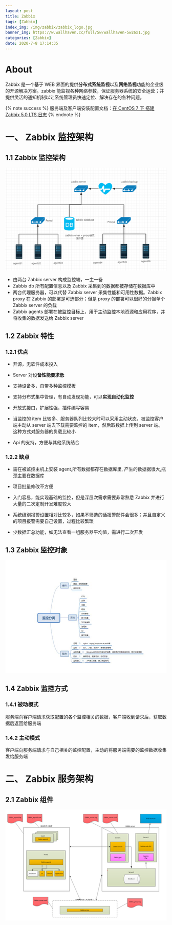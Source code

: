 ```yaml
---
layout: post
title: Zabbix 
tags: [Zabbix]
index_img: /img/zabbix/zabbix_logo.jpg
banner_img: https://w.wallhaven.cc/full/5w/wallhaven-5w26x1.jpg
categories: [Zabbix]
date: 2020-7-8 17:14:35
---
```


# About 

Zabbix 是一个基于 WEB 界面的提供**分布式系统监视**以及**网络监视**功能的企业级的开源解决方案。zabbix 能监视各种网络参数，保证服务器系统的安全运营；并提供灵活的通知机制以让系统管理员快速定位、解决存在的各种问题。

<!-- more -->

{% note success %}
服务端及客户端安装配置文档：[在 CentOS 7 下 搭建 Zabbix 5.0 LTS 日志](https://ecarry.cc/2020/08/27/zabbix_install/)
{% endnote %}

# 一、 Zabbix 监控架构

## 1.1 Zabbix 监控架构

 ![Zabbix 监控架构](/img/zabbix/zabbix_1.png)

- 由两台 Zabbix server 构成监控端，一主一备
- Zabbix db 所有配置信息以及 Zabbix 采集到的数据都被存储在数据库中
- 两台代理服务器，可以代替 Zabbix server 采集性能和可用性数据。Zabbix proxy 在 Zabbix 的部署是可选部分；但是 proxy 的部署可以很好的分担单个 Zabbix server 的负载
- Zabbix agents 部署在被监控目标上，用于主动监控本地资源和应用程序，并将收集的数据发送给 Zabbix server

## 1.2 Zabbix 特性

### 1.2.1 优点

- 开源，无软件成本投入

- Server 对设**备性能要求低**

- 支持设备多，自带多种监控模板

- 支持分布式集中管理，有自动发现功能，可以**实现自动化监控**

- 开放式接口，扩展性强，插件编写容易

- 当监控的 item 比较多、服务器队列比较大时可以采用主动状态，被监控客户端主动从 server 端去下载需要监控的 item，然后取数据上传到 server 端。 这种方式对服务器的负载比较小

- Api 的支持，方便与其他系统结合

### 1.2.2 缺点

- ​需在被监控主机上安装 agent,所有数据都存在数据库里, 产生的数据据很大,瓶颈主要在数据库

- ​项目批量修改不方便   

- ​入门容易，能实现基础的监控，但是深层次需求需要非常熟悉 Zabbix 并进行大量的二次定制开发难度较大

- ​系统级别报警设置相对比较多，如果不筛选的话报警邮件会很多；并且自定义的项目报警需要自己设置，过程比较繁琐

- ​少数据汇总功能，如无法查看一组服务器平均值，需进行二次开发

## 1.3 Zabbix 监控对象

 ![](/img/zabbix/zabbix_2.png)

## 1.4 Zabbix 监控方式

### 1.4.1 被动模式

服务端向客户端请求获取配置的各个监控相关的数据，客户端收到请求后，获取数据后返回给服务端

### 1.4.2 主动模式

客户端向服务端请求与自己相关的监控配置，主动的将服务端需要的监控数据收集发给服务端

# 二、 Zabbix 服务架构

## 2.1 Zabbix 组件

 ![](/img/zabbix/zabbix_3.png)

